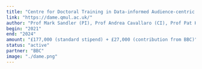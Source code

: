 ```yaml
---
title: "Centre for Doctoral Training in Data-informed Audience-centric Media Engineering (DAME)"
link: "https://dame.qmul.ac.uk/"
author: "Prof Mark Sandler (PI), Prof Andrea Cavallaro (CI), Prof Pat Healey (CI), Dr Gareth Tyson (CI), and Dr Charalampos Saitis (CI)"
begin: "2021"
end: "2024"
amount: "£177,000 (standard stipend) + £27,000 (contribution from BBC)"
status: "active"
partner: "BBC"
image: "./dame.png"
---
```


